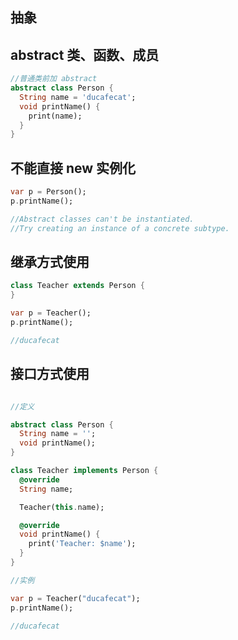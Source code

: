 ## 抽象
## abstract 类、函数、成员
```dart
//普通类前加 abstract
abstract class Person {
  String name = 'ducafecat';
  void printName() {
    print(name);
  }
}
```

## 不能直接 new 实例化
```dart
var p = Person();
p.printName();

//Abstract classes can't be instantiated.
//Try creating an instance of a concrete subtype.

```

## 继承方式使用
```dart
class Teacher extends Person {
}

var p = Teacher();
p.printName();

//ducafecat
```

## 接口方式使用
```dart

//定义

abstract class Person {
  String name = '';
  void printName();
}

class Teacher implements Person {
  @override
  String name;

  Teacher(this.name);

  @override
  void printName() {
    print('Teacher: $name');
  }
}

//实例

var p = Teacher("ducafecat");
p.printName();

//ducafecat
```